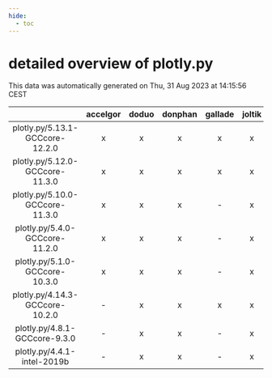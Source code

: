 ```yaml
---
hide:
  - toc
---
```


detailed overview of plotly.py
==============================


This data was automatically generated on Thu, 31 Aug 2023 at 14:15:56 CEST  

| |accelgor|doduo|donphan|gallade|joltik|skitty|swalot|victini|
| :---: | :---: | :---: | :---: | :---: | :---: | :---: | :---: | :---: |
|plotly.py/5.13.1-GCCcore-12.2.0|x|x|x|x|x|x|x|x|
|plotly.py/5.12.0-GCCcore-11.3.0|x|x|x|x|x|x|x|x|
|plotly.py/5.10.0-GCCcore-11.3.0|x|x|x|-|x|x|x|x|
|plotly.py/5.4.0-GCCcore-11.2.0|x|x|x|-|x|x|x|x|
|plotly.py/5.1.0-GCCcore-10.3.0|x|x|x|-|x|x|x|x|
|plotly.py/4.14.3-GCCcore-10.2.0|-|x|x|x|x|x|x|x|
|plotly.py/4.8.1-GCCcore-9.3.0|-|x|x|-|x|x|x|x|
|plotly.py/4.4.1-intel-2019b|-|x|x|-|x|x|x|x|
